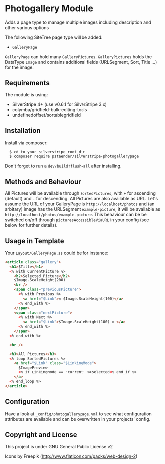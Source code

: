 # Photogallery Module

Adds a page type to manage multiple images including description and other various options

The following SiteTree page type will be added:

  * `GalleryPage`

`GalleryPage` can hold many `GalleryPictures`. `GalleryPictures` holds the DataType `Image` and contains additional fields (URLSegment, Sort, Title …) for the image.

## Requirements

The module is using:

  * SilverStripe 4+ (use v0.6.1 for SilverStripe 3.x)
  * colymba/gridfield-bulk-editing-tools
  * undefinedoffset/sortablegridfield

## Installation

Install via composer:

```sh
  $ cd to_your_silverstripe_root_dir
  $ composer require pstaender/silverstripe-photogallerypage
```

Don't forget to run a `dev/build?flush=all` after installing.

## Methods and Behaviour

All Pictures will be available through `SortedPictures`, with `+` for ascending (default) and `-` for descending. All Pictures are also available as URL. Let's assume the URL of your GalleryPage is `http://localhost/photos` and (an arbitary) image has the URLSegment `example-picture`, it will be available as `http://localhost/photos/example-picture`. This behaviour can be be switched on/off through `picturesAccessibleViaURL` in your config (see below for further details).

## Usage in Template

Your `Layout/GalleryPage.ss` could be for instance:

```html
<article class="gallery">
  <h1>$Title</h1>
  <% with CurrentPicture %>
    <h2>Selected Picture</h2>
    $Image.ScaleHeight(200)
    <br />
    <span class="previousPicture">
      <% with Previous %>
        <a href="$Link">« $Image.ScaleHeight(100)</a>
      <% end_with %>
    </span>
    <span class="nextPicture">
      <% with Next %>
        <a href="$Link">$Image.ScaleHeight(100) » </a>
      <% end_with %>
    </span>
  <% end_with %>

  <br />

  <h3>All Pictures</h3>
  <% loop SortedPictures %>
    <a href="$Link" class="$LinkingMode">
      $ImagePreview
      <% if LinkingMode == 'current' %>selected<% end_if %>
    </a>
  <% end_loop %>
</article>
```

## Configuration

Have a look at `_config/photogallerypage.yml` to see what configuration attributes are available and can be overwritten in your projects' config.

## Copyright and License

This project is under GNU General Public License v2

Icons by Freepik (http://www.flaticon.com/packs/web-design-2)
